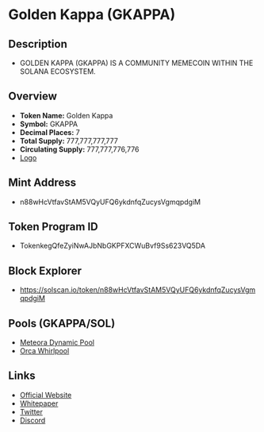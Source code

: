 # Golden Kappa (GKAPPA)

## Description
- GOLDEN KAPPA (GKAPPA) IS A COMMUNITY MEMECOIN WITHIN THE SOLANA ECOSYSTEM.

## Overview
- **Token Name:** Golden Kappa
- **Symbol:** GKAPPA
- **Decimal Places:** 7
- **Total Supply:** 777,777,777,777 
- **Circulating Supply:** 777,777,776,776
- [Logo](https://gateway.pinata.cloud/ipfs/QmbgDgsdWnfnjamFqYrjRKhuJ1XjS3rKf9reYT6oXrS6KY) 

## Mint Address
- n88wHcVtfavStAM5VQyUFQ6ykdnfqZucysVgmqpdgiM

## Token Program ID
- TokenkegQfeZyiNwAJbNbGKPFXCWuBvf9Ss623VQ5DA

## Block Explorer
- https://solscan.io/token/n88wHcVtfavStAM5VQyUFQ6ykdnfqZucysVgmqpdgiM


## Pools (GKAPPA/SOL)
- [Meteora Dynamic Pool](https://app.meteora.ag/pools/CUJmQdXVPKdMcnfbmW7yuGHDhQRY1MeMQwHQTBeese2v)
- [Orca Whirlpool](https://www.orca.so/pools?tokens=n88wHcVtfavStAM5VQyUFQ6ykdnfqZucysVgmqpdgiM)


## Links
- [Official Website](https://gkappa.org/)
- [Whitepaper](https://gkappa.org/wp-content/uploads/2024/07/WHITEPAPER_GKAPPA.pdf)
- [Twitter](https://x.com/GoldenKappa777)
- [Discord](https://discord.gg/dUHqggG7mJ)


